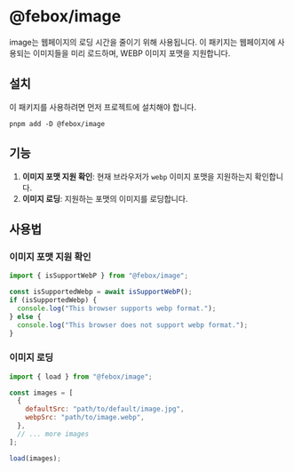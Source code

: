 # @febox/image

image는 웹페이지의 로딩 시간을 줄이기 위해 사용됩니다. 이 패키지는 웹페이지에 사용되는 이미지들을 미리 로드하며, WEBP 이미지 포맷을 지원합니다.

## 설치

이 패키지를 사용하려면 먼저 프로젝트에 설치해야 합니다.

```
pnpm add -D @febox/image
```

## 기능

1. **이미지 포맷 지원 확인**: 현재 브라우저가 `webp` 이미지 포맷을 지원하는지 확인합니다.
2. **이미지 로딩**: 지원하는 포맷의 이미지를 로딩합니다.

## 사용법

### 이미지 포맷 지원 확인

```js
import { isSupportWebP } from "@febox/image";

const isSupportedWebp = await isSupportWebP();
if (isSupportedWebp) {
  console.log("This browser supports webp format.");
} else {
  console.log("This browser does not support webp format.");
}
```

### 이미지 로딩

```js
import { load } from "@febox/image";

const images = [
  {
    defaultSrc: "path/to/default/image.jpg",
    webpSrc: "path/to/image.webp",
  },
  // ... more images
];

load(images);
```
